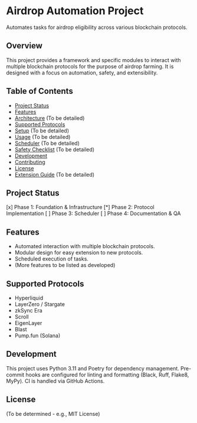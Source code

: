 # Airdrop Automation Project

Automates tasks for airdrop eligibility across various blockchain protocols.

## Overview

This project provides a framework and specific modules to interact with multiple blockchain protocols for the purpose of airdrop farming. It is designed with a focus on automation, safety, and extensibility.

## Table of Contents

- [Project Status](#project-status)
- [Features](#features)
- [Architecture](#architecture) (To be detailed)
- [Supported Protocols](#supported-protocols)
- [Setup](#setup) (To be detailed)
- [Usage](#usage) (To be detailed)
- [Scheduler](#scheduler) (To be detailed)
- [Safety Checklist](#safety-checklist) (To be detailed)
- [Development](#development)
- [Contributing](#contributing)
- [License](#license)
- [Extension Guide](#extension-guide) (To be detailed)

## Project Status

[x] Phase 1: Foundation & Infrastructure
[*] Phase 2: Protocol Implementation
[ ] Phase 3: Scheduler
[ ] Phase 4: Documentation & QA

## Features

*   Automated interaction with multiple blockchain protocols.
*   Modular design for easy extension to new protocols.
*   Scheduled execution of tasks.
*   (More features to be listed as developed)

## Supported Protocols

*   Hyperliquid
*   LayerZero / Stargate
*   zkSync Era
*   Scroll
*   EigenLayer
*   Blast
*   Pump.fun (Solana)

## Development

This project uses Python 3.11 and Poetry for dependency management.
Pre-commit hooks are configured for linting and formatting (Black, Ruff, Flake8, MyPy).
CI is handled via GitHub Actions.

## License

(To be determined - e.g., MIT License)